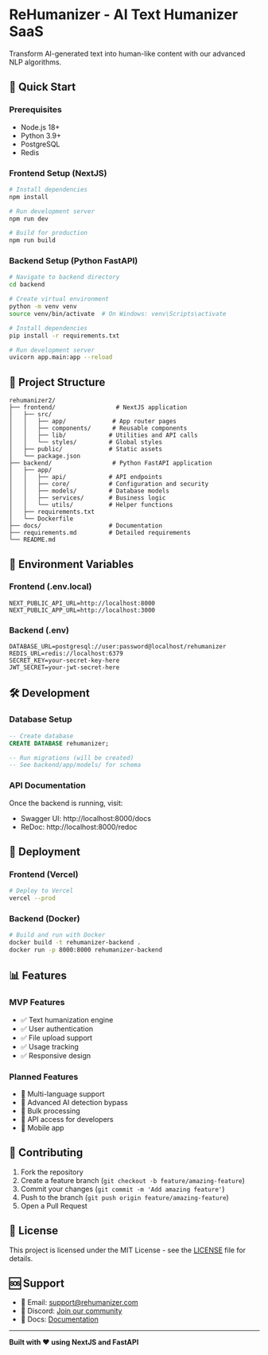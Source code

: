 # ReHumanizer - AI Text Humanizer SaaS

Transform AI-generated text into human-like content with our advanced NLP algorithms.

## 🚀 Quick Start

### Prerequisites
- Node.js 18+ 
- Python 3.9+
- PostgreSQL
- Redis

### Frontend Setup (NextJS)
```bash
# Install dependencies
npm install

# Run development server
npm run dev

# Build for production
npm run build
```

### Backend Setup (Python FastAPI)
```bash
# Navigate to backend directory
cd backend

# Create virtual environment
python -m venv venv
source venv/bin/activate  # On Windows: venv\Scripts\activate

# Install dependencies
pip install -r requirements.txt

# Run development server
uvicorn app.main:app --reload
```

## 📁 Project Structure

```
rehumanizer2/
├── frontend/                 # NextJS application
│   ├── src/
│   │   ├── app/             # App router pages
│   │   ├── components/      # Reusable components
│   │   ├── lib/            # Utilities and API calls
│   │   └── styles/         # Global styles
│   ├── public/             # Static assets
│   └── package.json
├── backend/                 # Python FastAPI application
│   ├── app/
│   │   ├── api/            # API endpoints
│   │   ├── core/           # Configuration and security
│   │   ├── models/         # Database models
│   │   ├── services/       # Business logic
│   │   └── utils/          # Helper functions
│   ├── requirements.txt
│   └── Dockerfile
├── docs/                   # Documentation
├── requirements.md         # Detailed requirements
└── README.md
```

## 🔧 Environment Variables

### Frontend (.env.local)
```env
NEXT_PUBLIC_API_URL=http://localhost:8000
NEXT_PUBLIC_APP_URL=http://localhost:3000
```

### Backend (.env)
```env
DATABASE_URL=postgresql://user:password@localhost/rehumanizer
REDIS_URL=redis://localhost:6379
SECRET_KEY=your-secret-key-here
JWT_SECRET=your-jwt-secret-here
```

## 🛠️ Development

### Database Setup
```sql
-- Create database
CREATE DATABASE rehumanizer;

-- Run migrations (will be created)
-- See backend/app/models/ for schema
```

### API Documentation
Once the backend is running, visit:
- Swagger UI: http://localhost:8000/docs
- ReDoc: http://localhost:8000/redoc

## 🚀 Deployment

### Frontend (Vercel)
```bash
# Deploy to Vercel
vercel --prod
```

### Backend (Docker)
```bash
# Build and run with Docker
docker build -t rehumanizer-backend .
docker run -p 8000:8000 rehumanizer-backend
```

## 📊 Features

### MVP Features
- ✅ Text humanization engine
- ✅ User authentication
- ✅ File upload support
- ✅ Usage tracking
- ✅ Responsive design

### Planned Features
- 🔄 Multi-language support
- 🔄 Advanced AI detection bypass
- 🔄 Bulk processing
- 🔄 API access for developers
- 🔄 Mobile app

## 🤝 Contributing

1. Fork the repository
2. Create a feature branch (`git checkout -b feature/amazing-feature`)
3. Commit your changes (`git commit -m 'Add amazing feature'`)
4. Push to the branch (`git push origin feature/amazing-feature`)
5. Open a Pull Request

## 📄 License

This project is licensed under the MIT License - see the [LICENSE](LICENSE) file for details.

## 🆘 Support

- 📧 Email: support@rehumanizer.com
- 💬 Discord: [Join our community](https://discord.gg/rehumanizer)
- 📖 Docs: [Documentation](https://docs.rehumanizer.com)

---

**Built with ❤️ using NextJS and FastAPI** 